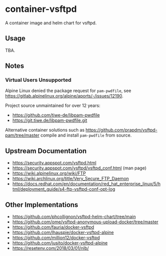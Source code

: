 # container-vsftpd

A container image and helm chart for vsftpd.

## Usage

TBA.

## Notes

### Virtual Users Unsupported

Alpine Linux denied the package request for `pam-pwdfile`, see https://gitlab.alpinelinux.org/alpine/aports/-/issues/12190.

Project source unmaintained for over 12 years:
- https://github.com/tiwe-de/libpam-pwdfile
- https://git.tiwe.de/libpam-pwdfile.git

Alternative container solutions such as https://github.com/prapdm/vsftpd-pam/tree/master compile and install `pam-pwdfile` from source.

## Upstream Documentation
- https://security.appspot.com/vsftpd.html
- https://security.appspot.com/vsftpd/vsftpd_conf.html (man page)
- https://wiki.alpinelinux.org/wiki/FTP
- https://wiki.archlinux.org/title/Very_Secure_FTP_Daemon
- https://docs.redhat.com/en/documentation/red_hat_enterprise_linux/5/html/deployment_guide/s4-ftp-vsftpd-conf-opt-log

## Other Implementations
- https://github.com/phcollignon/vsftpd-helm-chart/tree/main
- https://github.com/ome/vsftpd-anonymous-upload-docker/tree/master
- https://github.com/fauria/docker-vsftpd
- https://github.com/lhauspie/docker-vsftpd-alpine
- https://github.com/million12/docker-vsftpd
- https://github.com/jusito/docker-vsftpd-alpine
- https://resetenv.com/2018/03/01/nlb/
